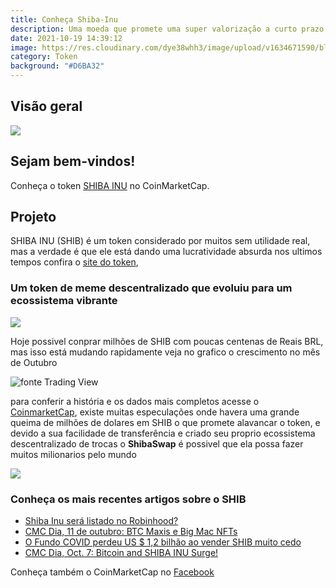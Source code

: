```yaml
---
title: Conheça Shiba-Inu
description: Uma moeda que promete uma super valorização a curto prazo
date: 2021-10-19 14:39:12
image: https://res.cloudinary.com/dye38whh3/image/upload/v1634671590/blog-coinmarketcap/posts/srv1ck1xzzn087selwlm.png
category: Token
background: "#D6BA32"
---
```

## Visão geral


![](https://res.cloudinary.com/dye38whh3/image/upload/v1634671590/blog-coinmarketcap/posts/srv1ck1xzzn087selwlm.png)

## Sejam bem-vindos!

 Conheça o token [SHIBA INU](https://coinmarketcap.com/currencies/shiba-inu/) no CoinMarketCap.
 
 ## Projeto
  SHIBA INU (SHIB) é um token considerado por muitos sem utilidade real, mas a verdade é que ele está dando uma lucratividade absurda nos ultimos tempos confira o [site do token](https://shibatoken.com/index.html), 
  
  ### Um token de meme descentralizado que evoluiu para um ecossistema vibrante
 
 ![](https://res.cloudinary.com/dye38whh3/image/upload/v1634671685/blog-coinmarketcap/posts/ayj5kjnpwyc0beiofjfv.png)
  
  Hoje possivel conprar milhões de SHIB com poucas centenas de Reais BRL, mas isso está mudando rapidamente  veja no grafico o crescimento no mês de Outubro
  
  ![fonte Trading View](https://res.cloudinary.com/dye38whh3/image/upload/v1634672873/blog-coinmarketcap/posts/q0kkp8nmufgu6jliufye.png)
   
   para conferir a história e os dados mais completos acesse o [CoinmarketCap](https://coinmarketcap.com/currencies/shiba-inu/), existe muitas especulações onde havera uma grande queima de milhões de dolares em SHIB o que promete alavancar o token, e devido a sua facilidade de transferência e criado seu proprio ecossistema descentralizado de trocas o **ShibaSwap** é possivel que ela possa fazer muitos milionarios pelo mundo
   
   ![](https://res.cloudinary.com/dye38whh3/image/upload/v1634673752/blog-coinmarketcap/posts/rkpldzn1zdmlahz1eroe.jpg)
   
   ### Conheça os mais recentes artigos sobre o SHIB
   * [Shiba Inu será listado no Robinhood?](https://coinmarketcap.com/alexandria/article/will-shiba-inu-get-listed-on-robinhood)
   * [CMC Dia, 11 de outubro: BTC Maxis e Big Mac NFTs](https://coinmarketcap.com/alexandria/article/cmc-daily-oct-11-btc-maxis-and-big-mac-nfts)
   * [O Fundo COVID perdeu US $ 1,2 bilhão ao vender SHIB muito cedo](https://coinmarketcap.com/alexandria/article/covid-fund-lost-1-2b-by-selling-shib-too-early)
   * [CMC Dia, Oct. 7: Bitcoin and SHIBA INU Surge!](https://coinmarketcap.com/alexandria/article/cmc-daily-oct-7-bitcoin-and-shiba-inu-surge)
   
   Conheça também o CoinMarketCap no [Facebook](https://www.facebook.com/CoinMarketCap)
  